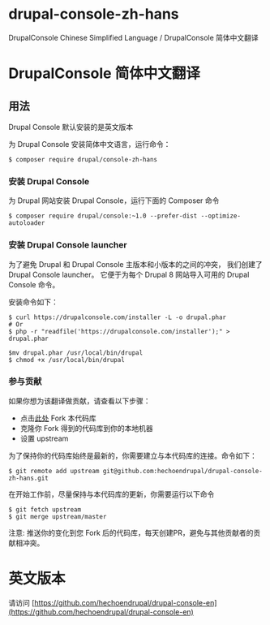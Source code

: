 # drupal-console-zh-hans
DrupalConsole Chinese Simplified Language / DrupalConsole 简体中文翻译

# DrupalConsole 简体中文翻译

## 用法

Drupal Console 默认安装的是英文版本

为 Drupal Console 安装简体中文语言，运行命令：

```
$ composer require drupal/console-zh-hans
```

### 安装 Drupal Console


为 Drupal 网站安装 Drupal Console，运行下面的 Composer 命令

```
$ composer require drupal/console:~1.0 --prefer-dist --optimize-autoloader
```

### 安装 Drupal Console launcher

为了避免 Drupal 和 Drupal Console 主版本和小版本的之间的冲突， 我们创建了 Drupal Console launcher。 它便于为每个 Drupal 8 网站导入可用的 Drupal Console 命令。
 
安装命令如下：

```
$ curl https://drupalconsole.com/installer -L -o drupal.phar
# Or 
$ php -r "readfile('https://drupalconsole.com/installer');" > drupal.phar

$mv drupal.phar /usr/local/bin/drupal
$ chmod +x /usr/local/bin/drupal
```

### 参与贡献

如果你想为该翻译做贡献，请查看以下步骤：

- 点击[此处](https://github.com/hechoendrupal/drupal-console-zh-hans#fork-destination-box) Fork 本代码库
- 克隆你 Fork 得到的代码库到你的本地机器
- 设置 upstream

为了保持你的代码库始终是最新的，你需要建立与本代码库的连接。命令如下：

```
$ git remote add upstream git@github.com:hechoendrupal/drupal-console-zh-hans.git
```

在开始工作前，尽量保持与本代码库的更新，你需要运行以下命令

```
$ git fetch upstream
$ git merge upstream/master
```

注意: 推送你的变化到您 Fork 后的代码库，每天创建PR，避免与其他贡献者的贡献相冲突。

# 英文版本

请访问 [https://github.com/hechoendrupal/drupal-console-en](https://github.com/hechoendrupal/drupal-console-en)